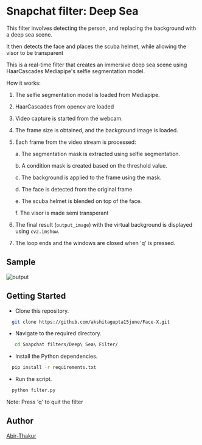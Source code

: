 # Snapchat filter: Deep Sea
This filter involves detecting the person, 
and replacing the background with a deep sea scene.

It then detects the face and places the scuba helmet,
while allowing the visor to be transparent

This is a  real-time filter that creates an
immersive deep sea scene using HaarCascades
Mediapipe's selfie segmentation model.

How it works:

1. The selfie segmentation model is loaded from Mediapipe.

2. HaarCascades from opencv are loaded

3. Video capture is started from the webcam.

4. The frame size is obtained, and the background image is loaded.

5. Each frame from the video stream is processed:

   a. The segmentation mask is extracted using selfie segmentation.

   b. A condition mask is created based on the threshold value.

   c. The background is applied to the frame using the mask.

   d. The face is detected from the original frame

   e. The scuba helmet is blended on top of the face.

   f. The visor is made semi transperant

6. The final result (`output_image`) with the virtual background is displayed using `cv2.imshow`.

7. The loop ends and the windows are closed when 'q' is pressed.


## Sample

![output](output.png)

## Getting Started

* Clone this repository.
```bash
  git clone https://github.com/akshitagupta15june/Face-X.git
```
* Navigate to the required directory.
```bash
   cd Snapchat filters/Deep\ Sea\ Filter/
```
* Install the Python dependencies.

```bash
  pip install -r requirements.txt
```
* Run the script.
```bash
  python filter.py
```

Note: Press 'q' to quit the filter
## Author

[Abir-Thakur](https://github.com/Inferno2211)

